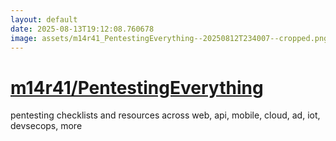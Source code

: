 ```yaml
---
layout: default
date: 2025-08-13T19:12:08.760678
image: assets/m14r41_PentestingEverything--20250812T234007--cropped.png
---
```


# [m14r41/PentestingEverything](https://github.com/m14r41/PentestingEverything)

pentesting checklists and resources across web, api, mobile, cloud, ad, iot, devsecops, more
